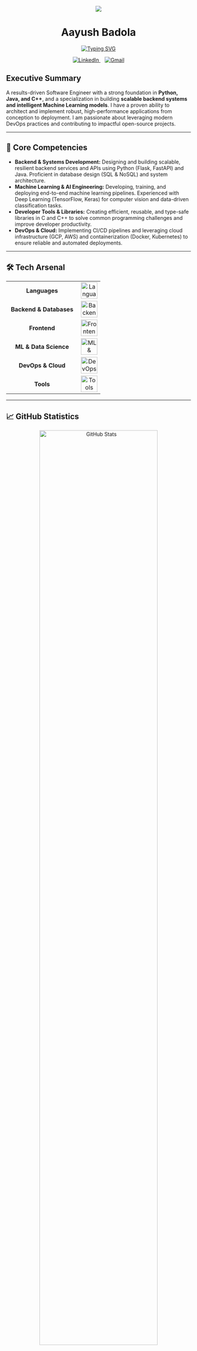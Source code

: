 <p align="center">
  <img src="https://user-images.githubusercontent.com/73097560/115834477-dbab4500-a447-11eb-908a-139a6edaec5c.gif">
</p>

<h1 align="center">Aayush Badola</h1>

<p align="center">
  <a href="https://git.io/typing-svg">
    <img src="https://readme-typing-svg.herokuapp.com?font=Fira+Code&weight=600&size=28&duration=4000&pause=1000&color=3399FF¢er=true&vCenter=true&width=600&lines=Software+Engineer;Architecting+Scalable+Solutions;Machine+Learning+%26+AI+Engineering;Full-Stack+Development" alt="Typing SVG" />
  </a>
</p>

<p align="center">
  <a href="https://www.linkedin.com/in/aayush-badola-0a7b2b343/" target="_blank">
    <img src="https://img.shields.io/badge/LinkedIn-Profile-0077B5?style=for-the-badge&logo=linkedin" alt="LinkedIn"/>
  </a>  
  <a href="mailto:aayush.badola2@gmail.com">
    <img src="https://img.shields.io/badge/Gmail-Contact_Me-D14836?style=for-the-badge&logo=gmail" alt="Gmail"/>
  </a>
</p>

## Executive Summary
A results-driven Software Engineer with a strong foundation in **Python, Java, and C++**, and a specialization in building **scalable backend systems and intelligent Machine Learning models**. I have a proven ability to architect and implement robust, high-performance applications from conception to deployment. I am passionate about leveraging modern DevOps practices and contributing to impactful open-source projects.

---

## 🎯 Core Competencies
*   **Backend & Systems Development:** Designing and building scalable, resilient backend services and APIs using Python (Flask, FastAPI) and Java. Proficient in database design (SQL & NoSQL) and system architecture.
*   **Machine Learning & AI Engineering:** Developing, training, and deploying end-to-end machine learning pipelines. Experienced with Deep Learning (TensorFlow, Keras) for computer vision and data-driven classification tasks.
*   **Developer Tools & Libraries:** Creating efficient, reusable, and type-safe libraries in C and C++ to solve common programming challenges and improve developer productivity.
*   **DevOps & Cloud:** Implementing CI/CD pipelines and leveraging cloud infrastructure (GCP, AWS) and containerization (Docker, Kubernetes) to ensure reliable and automated deployments.

---

## 🛠️ Tech Arsenal
<p align="center">
  <table align="center">
    <tr>
      <td align="center" width="180">
        <b>Languages</b>
      </td>
      <td align="center">
        <img src="https://skillicons.dev/icons?i=python,java,c,cpp,js,ts,sql" height="45" alt="Languages"/>
      </td>
    </tr>
    <tr>
      <td align="center">
        <b>Backend & Databases</b>
      </td>
      <td align="center">
        <img src="https://skillicons.dev/icons?i=flask,fastapi,nodejs,express,mysql,postgres,mongodb,redis" height="45" alt="Backend"/>
      </td>
    </tr>
    <tr>
      <td align="center">
        <b>Frontend</b>
      </td>
      <td align="center">
        <img src="https://skillicons.dev/icons?i=react,html,css" height="45" alt="Frontend"/>
      </td>
    </tr>
    <tr>
      <td align="center">
        <b>ML & Data Science</b>
      </td>
      <td align="center">
        <img src="https://skillicons.dev/icons?i=tensorflow,keras,scikitlearn,numpy,pandas,jupyter,matplotlib" height="45" alt="ML & Data Science"/>
      </td>
    </tr>
    <tr>
      <td align="center">
        <b>DevOps & Cloud</b>
      </td>
      <td align="center">
        <img src="https://skillicons.dev/icons?i=docker,kubernetes,gcp,aws,git,github,githubactions,jenkins,terraform" height="45" alt="DevOps & Cloud"/>
      </td>
    </tr>
    <tr>
      <td align="center">
        <b>Tools</b>
      </td>
      <td align="center">
        <img src="https://skillicons.dev/icons?i=vscode,linux,postman" height="45" alt="Tools"/>
      </td>
    </tr>
  </table>
</p>

---

## 📈 GitHub Statistics
<p align="center">
  <img src="https://github-readme-stats.vercel.app/api?username=AayushBadola&theme=dracula&show_icons=true&hide_border=false&count_private=true&include_all_commits=true" alt="GitHub Stats" style="width: 80%; max-width: 600px;"/>
  <br>
  <img src="https://github-readme-stats.vercel.app/api/top-langs/?username=AayushBadola&layout=compact&theme=dracula&hide_border=false&count_private=true" alt="Top Languages" style="width: 80%; max-width: 600px;"/>
  <br>
  <img src="https://github-readme-streak-stats.herokuapp.com?user=AayushBadola&theme=dracula&hide_border=false" style="width: 80%; max-width: 600px;" />
</p>

---

## 📂 Featured Projects
<p align="center">
A selection of projects demonstrating my technical capabilities.
</p>

<details>
  <summary>
    <b>🚨 Asynchronous Anomaly Detection System</b>
  </summary>
  <br>
  <blockquote>
    Architected a high-performance, modular Python system for identifying outliers in real-time numerical data streams. The system leverages <code>asyncio</code> for non-blocking I/O and statistical methods for detection, making it suitable for monitoring and alerting applications.
  </blockquote>
  <p>
    <b>Tech Stack:</b> Python, asyncio, NumPy, PyYAML, aiohttp
    <br>
    <a href="https://github.com/AayushBadola/Anomaly-Detection" target="_blank">
      <img src="https://img.shields.io/badge/View_on_GitHub-181717?style=for-the-badge&logo=github" alt="View Repo"/>
    </a>
  </p>
</details>

<details>
  <summary>
    <b>🧠 Brain Cancer Classification with CNNs</b>
  </summary>
  <br>
  <blockquote>
   Developed a high-accuracy Convolutional Neural Network (CNN) to classify brain MRI images into multiple tumor categories (Glioma, Meningioma). The project involved the full ML pipeline: data preprocessing, model training with TensorFlow/Keras, and performance evaluation.
  </blockquote>
  <p>
    <b>Tech Stack:</b> Python, TensorFlow, Keras, NumPy, Pandas, Matplotlib
    <br>
    <a href="https://github.com/AayushBadola/BrainCancerClassifier" target="_blank">
      <img src="https://img.shields.io/badge/View_on_GitHub-181717?style=for-the-badge&logo=github" alt="View Repo"/>
    </a>
  </p>
</details>

<details>
  <summary>
    <b>C/C++ Developer Libraries (Aquant & Atomix)</b>
  </summary>
  <br>
  <blockquote>
   Authored two foundational libraries: <b>Aquant (C)</b> for robust, type-safe console input handling to prevent common memory and type errors, and <b>Atomix (C++)</b>, a collection of utility functions to accelerate development of console-based applications.
  </blockquote>
  <p>
    <b>Tech Stack:</b> C, C++
    <br>
    <a href="https://github.com/AayushBadola/Aquant" target="_blank">
      <img src="https://img.shields.io/badge/Aquant_Repo-181717?style=for-the-badge&logo=github" alt="View Aquant Repo"/>
    </a>
    <a href="https://github.com/AayushBadola/Atomix" target="_blank">
      <img src="https://img.shields.io/badge/Atomix_Repo-181717?style=for-the-badge&logo=github" alt="View Atomix Repo"/>
    </a>
  </p>
</details>

<details>
  <summary>
    <b>...and more</b>
  </summary>
  <br>
  My repositories also include an <a href="https://github.com/AayushBadola/Exo-Planet-Detection">Exo-Planet Detector</a> with a full MLOps pipeline and a <a href="https://github.com/AayushBadola/FetusHealth">Fetal Health Classifier</a> using a hybrid CNN-Transformer model.
</details>

---

## ✨ Affiliations & Recognition
<p align="center">
  Proud to hold certifications and learning experiences from these leading organizations:
</p>
<p align="center">
  <img src="https://media4.giphy.com/media/v1.Y2lkPTc5MGI3NjExaXh0dmhtNndwbWdvdXBncDdnaXlvaXJncW92MnM4azdvdGV4ODc0bSZlcD12MV9pbnRlcm5hbF9naWZfYnlfaWQmY3Q9Zw/l0IygV3jQxJGQxXTa/giphy.gif" alt="IBM Logo" height="120" style="margin: 0 20px;" />
  <img src="https://png.pngtree.com/png-clipart/20190516/original/pngtree-microsoft-logo-icon-png-image_3588808.jpg" alt="Microsoft Logo" height="120" style="margin: 0 20px;" />
  <img src="https://www.keyweo.com/wp-content/uploads/2022/04/google-logo-history.jpg" alt="Google Logo" height="120" style="margin: 0 20px;" />
  <img src="https://icon2.cleanpng.com/20181129/jgo/kisspng-harvard-university-graduate-school-of-design-logo-harvard-university-directory-art-amp-educati-1713916355445.webp" alt="Harvard Logo" height="120" style="margin: 0 20px;" />
  <img src="https://logowik.com/content/uploads/images/iit-delhi-indian-institute-of-technology-delhi5001.jpg" alt="IIT Delhi Logo" height="120" style="margin: 0 20px;" />
</p>
<br>
<p align="center">
  <img src="https://komarev.com/ghpvc/?username=AayushBadola&label=PROFILE+VIEWS&color=0066CC&style=for-the-badge" alt="Profile Views"/>
</p>
---

<p align="center">
  <img src="https://komarev.com/ghpvc/?username=AayushBadola&label=PROFILE+VIEWS&color=0066CC&style=for-the-badge" alt="Profile Views"/>
</p>
